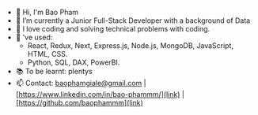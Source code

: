 - 👋 Hi, I'm Bao Pham
- 🔭 I’m currently a Junior Full-Stack Developer with a background of Data
- 💞️ I love coding and solving technical problems with coding.
- 🚀 've used:
  - React, Redux, Next, Express.js, Node.js, MongoDB, JavaScript, HTML, CSS.
  - Python, SQL, DAX, PowerBI.
- 📚 To be learnt: plentys
- 📫 Contact: baophamgiale@gmail.com | [https://www.linkedin.com/in/bao-phammm/](link) | [https://github.com/baophammm](link)
  
